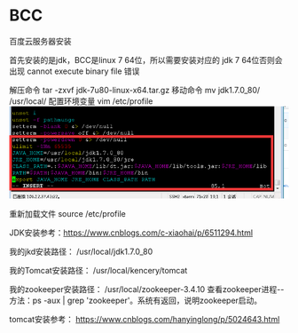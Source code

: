 # BCC
百度云服务器安装

首先安装的是jdk，BCC是linux 7 64位，所以需要安装对应的 jdk 7 64位否则会出现 cannot execute binary file 错误

解压命令 tar -zxvf jdk-7u80-linux-x64.tar.gz
移动命令 mv jdk1.7.0_80/ /usr/local/
配置环境变量 vim /etc/profile
![Image text](https://github.com/lixing20080830/BCC/raw/master/images-folder/environment.png)

  
重新加载文件 source /etc/profile
  
JDK安装参考：https://www.cnblogs.com/c-xiaohai/p/6511294.html

我的jkd安装路径：
/usr/local/jdk1.7.0_80

我的Tomcat安装路径：
/usr/local/kencery/tomcat

我的zookeeper安装路径：
/usr/local/zookeeper-3.4.10
查看zookeeper进程--方法：ps -aux | grep 'zookeeper'。系统有返回，说明zookeeper启动。

tomcat安装参考：
https://www.cnblogs.com/hanyinglong/p/5024643.html



